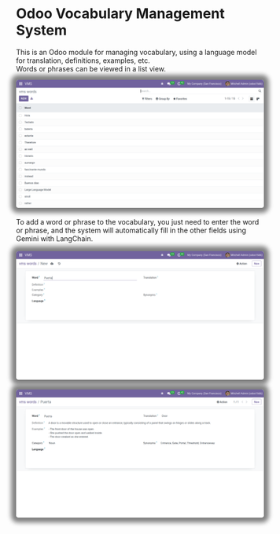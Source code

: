 # Odoo Vocabulary Management System
This is an Odoo module for managing vocabulary, using a language model for translation, definitions, examples, etc.
<br>
Words or phrases can be viewed in a list view.
<br>
<center><img src="/screenshots/1.png" style="border-radius: 5px; box-shadow: 0px 0px 10px 10px grey;" width="700"></center>
<br>
To add a word or phrase to the vocabulary, you just need to enter the word or phrase, and the system will automatically fill in the other fields using Gemini with LangChain.
<br>
<br>
<center><img src="/screenshots/3.png" style="border-radius: 5px; box-shadow: 0px 0px 10px 10px grey;" width="700"></center>
<br>
<center><img src="/screenshots/4.png" style="border-radius: 5px; box-shadow: 0px 0px 10px 10px grey;" width="700"></center>
